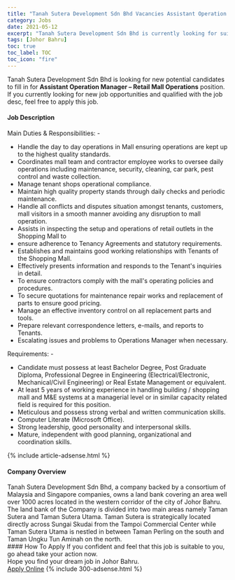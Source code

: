 ```yaml
---
title: "Tanah Sutera Development Sdn Bhd Vacancies Assistant Operation Manager – Retail Mall Operations" 
category: Jobs 
date: 2021-05-12 
excerpt: "Tanah Sutera Development Sdn Bhd is currently looking for suitable person to fill in the Assistant Operation Manager – Retail Mall Operations which based in Johor Bahru" 
tags: [Johor Bahru] 
toc: true 
toc_label: TOC 
toc_icon: "fire" 
--- 
```


<p>Tanah Sutera Development Sdn Bhd is looking for new potential candidates to fill in for <b>Assistant Operation Manager – Retail Mall Operations</b> position. If you currently looking for new job opportunities and qualified with the job desc, feel free to apply this job.
</p><div><div><h4>Job Description</h4></div><div><div><span><div><p>Main Duties &amp; Responsibilities: -</p><ul><li>Handle the day to day operations in Mall ensuring operations are kept up to the highest quality standards.</li><li>Coordinates mall team and contractor employee works to oversee daily operations including maintenance, security, cleaning, car park, pest control and waste collection.</li><li>Manage tenant shops operational compliance.</li><li>Maintain high quality property stands through daily checks and periodic maintenance.</li><li>Handle all conflicts and disputes situation amongst tenants, customers, mall visitors in a smooth manner avoiding any disruption to mall operation.</li><li>Assists in inspecting the setup and operations of retail outlets in the Shopping Mall to</li><li>ensure adherence to Tenancy Agreements and statutory requirements.</li><li>Establishes and maintains good working relationships with Tenants of the Shopping Mall.</li><li>Effectively presents information and responds to the Tenant's inquiries in detail.</li><li>To ensure contractors comply with the mall's operating policies and procedures.</li><li>To secure quotations for maintenance repair works and replacement of parts to ensure good pricing.</li><li>Manage an effective inventory control on all replacement parts and tools.</li><li>Prepare relevant correspondence letters, e-mails, and reports to Tenants.</li><li>Escalating issues and problems to Operations Manager when necessary.</li></ul><p>Requirements: -</p><ul><li>Candidate must possess at least Bachelor Degree, Post Graduate Diploma, Professional Degree in Engineering (Electrical/Electronic, Mechanical/Civil Engineering) or Real Estate Management or equivalent.</li><li>At least 5 years of working experience in handling building / shopping mall and M&amp;E systems at a managerial level or in similar capacity related field is required for this position.</li><li>Meticulous and possess strong verbal and written communication skills.</li><li>Computer Literate (Microsoft Office).</li><li>Strong leadership, good personality and interpersonal skills.</li><li>Mature, independent with good planning, organizational and coordination skills.</li></ul></div></span></div></div></div> 
{% include article-adsense.html %} 
<div><div><h4>Company Overview</h4></div><div><div><span><div><div>Tanah Sutera Development Sdn Bhd, a company backed by a consortium of Malaysia and Singapore companies, owns a land bank covering an area well over 1000 acres located in the western corridor of the city of Johor Bahru. The land bank of the Company is divided into two main areas namely Taman Sutera and Taman Sutera Utama. Taman Sutera is strategically located directly across Sungai Skudai from the Tampoi Commercial Center while Taman Sutera Utama is nestled in between Taman Perling on the south and Taman Ungku Tun Aminah on the north.</div></div></span></div></div></div> 
#### How To Apply 
If you confident and feel that this job is suitable to you, go ahead take your action now. <br/> 
Hope you find your dream job in Johor Bahru. <br/> 
<a href="https://www.jobstreet.com.my/en/job/assistant-operation-manager-retail-mall-operations-4566485?jobId=jobstreet-my-job-4566485&" class="btn btn--info" target="_blank" rel="nofollow noopenner">Apply Online</a> 
{% include 300-adsense.html %} 